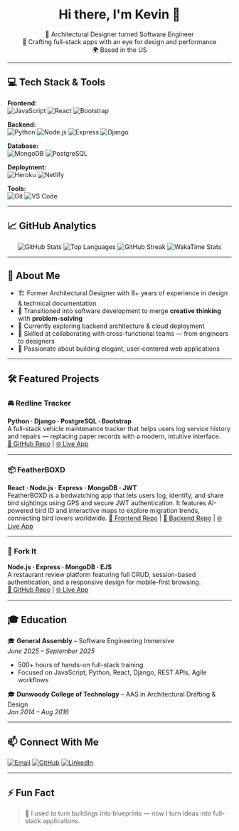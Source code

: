 <h1 align="center">Hi there, I'm Kevin 👋</h1>

<p align="center">
  🚀 Architectural Designer turned Software Engineer <br>
  🎨 Crafting full-stack apps with an eye for design and performance <br>
  🌍 Based in the US
</p>

---

## 💻 Tech Stack & Tools

**Frontend:**  
![JavaScript](https://img.shields.io/badge/-JavaScript-black?style=flat&logo=javascript)
![React](https://img.shields.io/badge/-React-black?style=flat&logo=react)
![Bootstrap](https://img.shields.io/badge/-Bootstrap-black?style=flat&logo=bootstrap)

**Backend:**  
![Python](https://img.shields.io/badge/-Python-black?style=flat&logo=python)
![Node.js](https://img.shields.io/badge/-Node.js-black?style=flat&logo=node.js)
![Express](https://img.shields.io/badge/-Express-black?style=flat&logo=express)
![Django](https://img.shields.io/badge/-Django-black?style=flat&logo=django)

**Database:**  
![MongoDB](https://img.shields.io/badge/-MongoDB-black?style=flat&logo=mongodb)
![PostgreSQL](https://img.shields.io/badge/-PostgreSQL-black?style=flat&logo=postgresql)

**Deployment:**  
![Heroku](https://img.shields.io/badge/-Heroku-black?style=flat&logo=heroku)
![Netlify](https://img.shields.io/badge/-Netlify-black?style=flat&logo=netlify)

**Tools:**  
![Git](https://img.shields.io/badge/-Git-black?style=flat&logo=git)
![VS Code](https://img.shields.io/badge/-VS%20Code-black?style=flat&logo=visualstudiocode)

---

## 📈 GitHub Analytics

<p align="center">
  <img src="https://github-readme-stats.vercel.app/api?username=xiokevc&show_icons=true&theme=radical" alt="GitHub Stats" />
  <img src="https://github-readme-stats.vercel.app/api/top-langs/?username=xiokevc&layout=compact&theme=radical" alt="Top Languages" />
  <img src="https://streak-stats.demolab.com/?user=xiokevc&theme=radical" alt="GitHub Streak" />
  <img src="https://github-readme-stats.vercel.app/api/wakatime?username=xiokevc&theme=radical" alt="WakaTime Stats" />
</p>

---

## 🧠 About Me

- 🏗️ Former Architectural Designer with 8+ years of experience in design & technical documentation  
- 🔁 Transitioned into software development to merge **creative thinking** with **problem-solving**  
- 🌱 Currently exploring backend architecture & cloud deployment  
- 🤝 Skilled at collaborating with cross-functional teams — from engineers to designers  
- 🧩 Passionate about building elegant, user-centered web applications

---

## 🛠️ Featured Projects

### 🚘 Redline Tracker  
**Python · Django · PostgreSQL · Bootstrap**  
A full-stack vehicle maintenance tracker that helps users log service history and repairs — replacing paper records with a modern, intuitive interface.  
[🔗 GitHub Repo](https://github.com/xiokevc/redline-tracker) | [🌐 Live App](https://redline-tracker-8dde54ed8f81.herokuapp.com/)

---

### 📦 FeatherBOXD  
**React · Node.js · Express · MongoDB · JWT**  
FeatherBOXD is a birdwatching app that lets users log, identify, and share bird sightings using GPS and secure JWT authentication. It features AI-powered bird ID and interactive maps to explore migration trends, connecting bird lovers worldwide.
[🔗 Frontend Repo](https://github.com/xiokevc/featherboxd-front-end) | [🔗 Backend Repo](https://github.com/xiokevc/featherboxd-backend) | [🌐 Live App](https://featherboxd.netlify.app/)

---

### 🍴 Fork It  
**Node.js · Express · MongoDB · EJS**  
A restaurant review platform featuring full CRUD, session-based authentication, and a responsive design for mobile-first browsing.  
[🔗 GitHub Repo](https://github.com/xiokevc/recipe-book-app) | [🌐 Live App](https://restaurant-rating-de6c8b0d53f5.herokuapp.com/)

---

## 🎓 Education

🎓 **General Assembly** – Software Engineering Immersive  
*June 2025 – September 2025*  
- 500+ hours of hands-on full-stack training  
- Focused on JavaScript, Python, React, Django, REST APIs, Agile workflows

🎓 **Dunwoody College of Technology** – AAS in Architectural Drafting & Design  
*Jan 2014 – Aug 2016*

---

## 📫 Connect With Me

[![Email](https://img.shields.io/badge/email-%23D14836.svg?style=for-the-badge&logo=gmail&logoColor=white)](mailto:xiokevc@gmail.com)
[![GitHub](https://img.shields.io/badge/GitHub-%23121011.svg?style=for-the-badge&logo=github&logoColor=white)](https://github.com/xiokevc)
[![LinkedIn](https://img.shields.io/badge/LinkedIn-%230077B5.svg?style=for-the-badge&logo=linkedin&logoColor=white)](https://www.linkedin.com/in/kevin-xiong-816826282/)

---

## ⚡ Fun Fact

> 🧠 I used to turn buildings into blueprints — now I turn ideas into full-stack applications.
